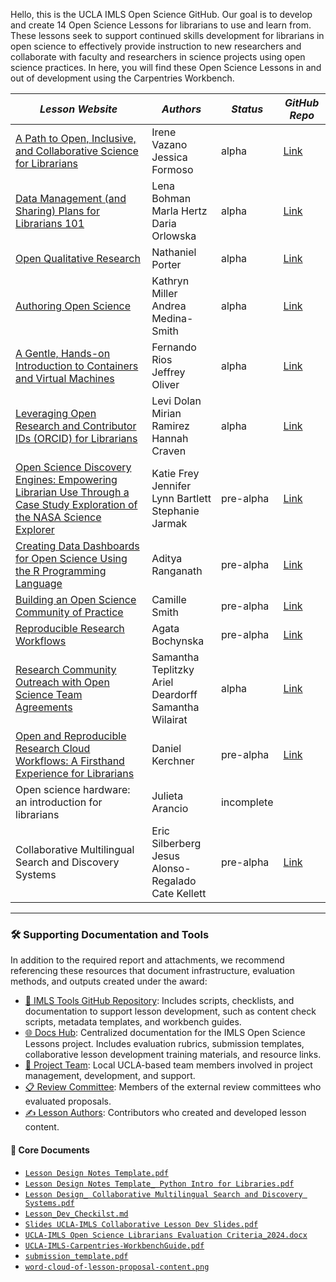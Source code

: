 Hello, this is the UCLA IMLS Open Science GitHub. Our goal is to develop and create 14 Open Science Lessons for librarians to use and learn from. 
These lessons seek to support continued skills development for librarians in open science to effectively provide instruction to new researchers 
and collaborate with faculty and researchers in science projects using open science practices. In here, you will find these Open Science Lessons in and out of development using the Carpentries Workbench.

| ***Lesson Website*** | ***Authors*** | ***Status*** | ***GitHub Repo*** |
|--------------|---------------|--------------|------------------------|
| [A Path to Open, Inclusive, and Collaborative Science for Librarians](https://librarycarpentry.github.io/lc-collaborative-science/) | Irene Vazano <br/> Jessica Formoso | alpha | [Link](https://github.com/LibraryCarpentry/lc-collaborative-science) |
| [Data Management (and Sharing) Plans for Librarians 101](https://librarycarpentry.org/lc-dmp101/) | Lena Bohman <br/> Marla Hertz <br/> Daria Orlowska | alpha | [Link](https://github.com/LibraryCarpentry/lc-dmp101) |
| [Open Qualitative Research](https://librarycarpentry.github.io/lc-open-qualitative-research/) | Nathaniel Porter | alpha | [Link](https://github.com/LibraryCarpentry/lc-open-qualitative-research) |
| [Authoring Open Science](https://ucla-imls-open-sci.info/lc-authoring-open-science/) | Kathryn Miller <br/> Andrea Medina-Smith | alpha | [Link](https://github.com/ucla-imls-open-sci/lc-authoring-open-science) |
| [A Gentle, Hands-on Introduction to Containers and Virtual Machines](https://ual-re.github.io/lc-containers_vms/) | Fernando Rios <br/> Jeffrey Oliver | alpha | [Link](https://github.com/UAL-RE/lc-containers_vms) |
| [Leveraging Open Research and Contributor IDs (ORCID) for Librarians](https://firbolg.github.io/LC_ORCID/) | Levi Dolan <br/> Mirian Ramirez <br/> Hannah Craven | alpha | [Link](https://github.com/firbolg/LC_ORCID)  |
| [Open Science Discovery Engines: Empowering Librarian Use Through a Case Study Exploration of the NASA Science Explorer](http://ucla-imls-open-sci.info/lc-scix-open-science/) | Katie Frey <br/> Jennifer Lynn Bartlett <br/> Stephanie Jarmak | pre-alpha | [Link](https://github.com/ucla-imls-open-sci/lc-scix-open-science) |
| [Creating Data Dashboards for Open Science Using the R Programming Language](https://aranganath24.github.io/data-dashboard-carpentries/) | Aditya Ranganath | pre-alpha | [Link](https://github.com/aranganath24/data-dashboard-carpentries) |
| [Building an Open Science Community of Practice](https://ucla-imls-open-sci.info/lc-open-science-community-of-practice/) | Camille Smith | pre-alpha | [Link](https://github.com/ucla-imls-open-sci/lc-open-science-community-of-practice) | 
| [Reproducible Research Workflows](https://librarycarpentry.github.io/lc-reproducible-research/) | Agata Bochynska | pre-alpha | [Link](https://github.com/LibraryCarpentry/lc-reproducible-research) |
| [Research Community Outreach with Open Science Team Agreements](https://librarycarpentry.github.io/lc-team-agreements/) | Samantha Teplitzky <br/> Ariel Deardorff <br/> Samantha Wilairat | alpha | [Link](https://github.com/LibraryCarpentry/lc-team-agreements) |
| [Open and Reproducible Research Cloud Workflows: A Firsthand Experience for Librarians](https://kerchner.github.io/lc-open-reproducible-research-cloud/) | Daniel Kerchner | pre-alpha | [Link](https://github.com/kerchner/lc-open-reproducible-research-cloud) |
| Open science hardware: an introduction for librarians | Julieta Arancio | incomplete | |
| Collaborative Multilingual Search and Discovery Systems | Eric Silberberg <br/> Jesus Alonso-Regalado <br/> Cate Kellett| pre-alpha | [Link](https://github.com/ucla-imls-open-sci/lc-multilingual-search-discovery-system) |

---

### 🛠 Supporting Documentation and Tools

In addition to the required report and attachments, we recommend referencing these resources that document infrastructure, evaluation methods, and outputs created under the award:

* [📁 IMLS Tools GitHub Repository](https://github.com/ucla-imls-open-sci/imls-tools): Includes scripts, checklists, and documentation to support lesson development, such as content check scripts, metadata templates, and workbench guides.
* [🌐 Docs Hub](https://ucla-imls-open-sci.info/ucla-imls-docs/): Centralized documentation for the IMLS Open Science Lessons project. Includes evaluation rubrics, submission templates, collaborative lesson development training materials, and resource links.
* [👥 Project Team](./Local-Project-Team.md): Local UCLA-based team members involved in project management, development, and support.
* [📋 Review Committee](./Review-Committee.md): Members of the external review committees who evaluated proposals.
* [✍️ Lesson Authors](./Project-Authors.md): Contributors who created and developed lesson content.

#### 📄 Core Documents

* [`Lesson Design Notes Template.pdf`](./Lesson%20Design%20Notes%20Template.pdf)
* [`Lesson Design Notes Template_ Python Intro for Libraries.pdf`](./Lesson%20Design%20Notes%20Template_%20Python%20Intro%20for%20Libraries.pdf)
* [`Lesson Design_ Collaborative Multilingual Search and Discovery Systems.pdf`](./Lesson%20Design_%20Collaborative%20Multilingual%20Search%20and%20Discovery%20Systems.pdf)
* [`Lesson_Dev_Checkilst.md`](./Lesson_Dev_Checkilst.md)
* [`Slides UCLA-IMLS Collaborative Lesson Dev Slides.pdf`](./Slides%20UCLA-IMLS%20Collaborative%20Lesson%20Dev%20Slides.pdf)
* [`UCLA-IMLS Open Science Librarians Evaluation Criteria_2024.docx`](./UCLA-IMLS%20Open%20Science%20Librarians%20Evaluation%20Criteria_2024.docx)
* [`UCLA-IMLS-Carpentries-WorkbenchGuide.pdf`](./UCLA-IMLS-Carpentries-WorkbenchGuide.pdf)
* [`submission_template.pdf`](./submission_template.pdf)
* [`word-cloud-of-lesson-proposal-content.png`](./word-cloud-of-lesson-proposal-content.png)
